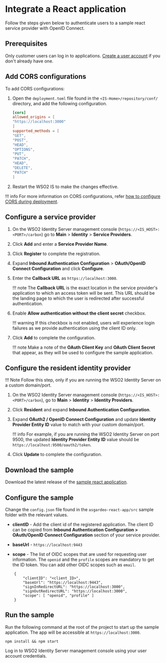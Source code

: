 # Integrate a React application
Follow the steps given below to authenticate users to a sample react service provider with OpenID Connect.

## Prerequisites
Only customer users can log in to applications. [Create a user account]({{base_path}}/guides/identity-lifecycles/onboard-overview) if you don't already have one.

## Add CORS configurations

To add CORS configurations:

1. Open the `deployment.toml` file found in the `<IS-Home>/repository/conf/` directory, and add the following configuration.

    ``` toml
    [cors]
    allowed_origins = [
    "https://localhost:3000"
    ]
    supported_methods = [
    "GET",
    "POST",
    "HEAD",
    "OPTIONS",
    "PUT",
    "PATCH",
    "HEAD",
    "DELETE",
    "PATCH"
    ]
    ```

2. Restart the WSO2 IS to make the changes effective.

!!! info
    For more information on CORS configurations, refer [how to configure CORS during deployment]({{base_path}}/deploy/configure-cors/#configuring-cors-during-deployment).

## Configure a service provider

1. On the WSO2 Identity Server management console (`https://<IS_HOST>:<PORT>/carbon`) go to **Main** > **Identity** > **Service Providers**.
2. Click **Add** and enter a **Service Provider Name**.
3. Click **Register** to complete the registration.
4. Expand **Inbound Authentication Configuration** > **OAuth/OpenID Connect Configuration** and click **Configure**.
5. Enter the **Callback URL** as `https://localhost:3000`.

    !!! note
        The **Callback URL** is the exact location in the service provider's application to which an access token will be sent. This URL should be the landing page to which the user is redirected after successful authentication.

6. Enable **Allow authentication without the client secret** checkbox.

    !!! warning
        If this checkbox is not enabled, users will experience login failures as we provide authentication using the client ID only.

7. Click **Add** to complete the configuration. 

    !!! note
        Make a note of the **OAuth Client Key** and **OAuth Client Secret** that appear, as they will be used to configure the sample application.

## Configure the resident identity provider

!!! Note
    Follow this step, only if you are running the WSO2 Identity Server on a custom domain/port.

1. On the WSO2 Identity Server management console (`https://<IS_HOST>:<PORT>/carbon`), go to **Main** > **Identity** > **Identity Providers**.
2. Click **Resident** and expand **Inbound Authentication Configuration**.
3. Expand **OAuth2 / OpenID Connect Configuration** and update **Identity Provider Entity ID** value to match with your custom domain/port.

    !!! info
        For example, if you are running the WSO2 Identity Server on port 9500, the updated **Identity Provider Entity ID** value should be `https://localhost:9500/oauth2/token`.

4. Click **Update** to complete the configuration.

## Download the sample
Download the latest release of the [sample react application](https://github.com/asgardeo/asgardeo-auth-react-sdk/releases/latest/download/asgardeo-react-app.zip).

## Configure the sample
Change the `config.json` file found in the `asgardeo-react-app/src` sample folder with the relevant values.

- **clientID** - Add the client id of the registered application. The client ID can be copied from **Inbound Authentication Configuration > OAuth/OpenID Connect Configuration** section of your service provider.

- **baseUrl** - `https://localhost:9443`

- **scope** - The list of OIDC scopes that are used for requesting user information. The ``openid`` and the ``profile`` scopes are mandatory to get the ID token. You can add other OIDC scopes such as ``email``.

``` 
    {
        "clientID": "<client ID>",
        "baseUrl": "https://localhost:9443",
        "signInRedirectURL": "https://localhost:3000",
        "signOutRedirectURL": "https://localhost:3000",
        "scope": [ "openid", "profile" ]
    }
``` 

## Run the sample

Run the following command at the root of the project to start up the sample application. The app will be accessible at `https://localhost:3000`.

```
npm install && npm start
```

Log in to WSO2 Identity Server management console using your user account credentials.